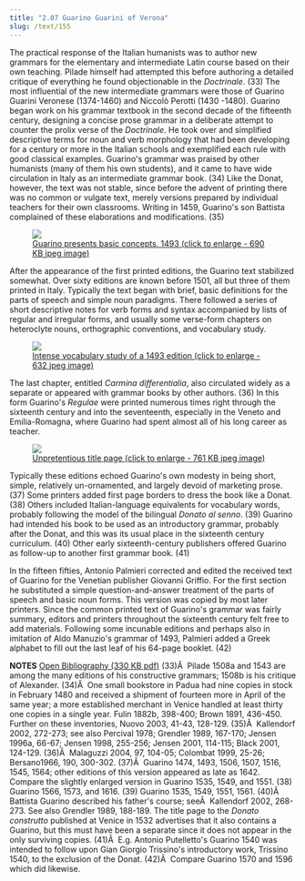 ```yaml
---
title: "2.07 Guarino Guarini of Verona"
slug: /text/155
---
```

The practical response of the Italian humanists was to author new grammars for the elementary and intermediate Latin course based on their own teaching. Pilade himself had attempted this before authoring a detailed critique of everything he found objectionable in the <em>Doctrinale</em>. (33) The most influential of the new intermediate grammars were those of Guarino Guarini Veronese (1374-1460) and Niccolò Perotti (1430 -1480). Guarino began work on his grammar textbook in the second decade of the fifteenth century, designing a concise prose grammar in a deliberate attempt to counter the prolix verse of the <em>Doctrinale</em>. He took over and simplified descriptive terms for noun and verb morphology that had been developing for a century or more in the Italian schools and exemplified each rule with good classical examples. Guarino's grammar was praised by other humanists (many of them his own students), and it came to have wide circulation in Italy as an intermediate grammar book. (34) Like the Donat, however, the text was not stable, since before the advent of printing there was no common or vulgate text, merely versions prepared by individual teachers for their own classrooms. Writing in 1459, Guarino's son Battista complained of these elaborations and modifications. (35)
<p style="text-align: center;"></p>


<figure class="mkdn-figure">
    <a href="images_full/2.00_Chapter_Two/Inc.5376.5,-Regule-grammaticales,-pg.1-recto.jpg" class="mkdn-image-link">
    <img class="mkdn-image" src="images_full/2.00_Chapter_Two/Inc.5376.5,-Regule-grammaticales,-pg.1-recto.jpg" />
    <figcaption class="mkdn-figcaption">Guarino presents basic concepts, 1493 (click to enlarge - 690 KB jpeg image)</figcaption>
    </a>
</figure>

After the appearance of the first printed editions, the Guarino text stabilized somewhat. Over sixty editions are known before 1501, all but three of them printed in Italy. Typically the text began with brief, basic definitions for the parts of speech and simple noun paradigms. There followed a series of short descriptive notes for verb forms and syntax accompanied by lists of regular and irregular forms, and usually some verse-form chapters on heteroclyte nouns, orthographic conventions, and vocabulary study.
<p style="text-align: center;"></p>


<figure class="mkdn-figure">
    <a href="images_full/2.00_Chapter_Two/Inc.5376.5,-Regule-grammaticales,-pg.21v-22r.jpg" class="mkdn-image-link">
    <img class="mkdn-image" src="images_full/2.00_Chapter_Two/Inc.5376.5,-Regule-grammaticales,-pg.21v-22r.jpg" />
    <figcaption class="mkdn-figcaption">Intense vocabulary study of a 1493 edition (click to enlarge - 632 jpeg image)</figcaption>
    </a>
</figure>

The last chapter, entitled <em>Carmina differentialia</em>, also circulated widely as a separate or appeared with grammar books by other authors. (36) In this form Guarino's <em>Regulae</em> were printed numerous times right through the sixteenth century and into the seventeenth, especially in the Veneto and Emilia-Romagna, where Guarino had spent almost all of his long career as teacher.
<p style="text-align: center;"></p>


<figure class="mkdn-figure">
    <a href="images_full/2.00_Chapter_Two/Inc.5376.5,-Regule-grammaticales,-title-page.jpg" class="mkdn-image-link">
    <img class="mkdn-image" src="images_full/2.00_Chapter_Two/Inc.5376.5,-Regule-grammaticales,-title-page.jpg" />
    <figcaption class="mkdn-figcaption">Unpretentious title page (click to enlarge - 761 KB jpeg image)</figcaption>
    </a>
</figure>

Typically these editions echoed Guarino's own modesty in being short, simple, relatively un-ornamented, and largely devoid of marketing prose. (37) Some printers added first page borders to dress the book like a Donat. (38) Others included Italian-language equivalents for vocabulary words, probably following the model of the bilingual <em>Donato al senno</em>. (39) Guarino had intended his book to be used as an introductory grammar, probably after the Donat, and this was its usual place in the sixteenth century curriculum. (40) Other early sixteenth-century publishers offered Guarino as follow-up to another first grammar book. (41)

In the fifteen fifties, Antonio Palmieri corrected and edited the received text of Guarino for the Venetian publisher Giovanni Griffio. For the first section he substituted a simple question-and-answer treatment of the parts of speech and basic noun forms. This version was copied by most later printers. Since the common printed text of Guarino's grammar was fairly summary, editors and printers throughout the sixteenth century felt free to add materials. Following some incunable editions and perhaps also in imitation of Aldo Manuzio's grammar of 1493, Palmieri added a Greek alphabet to fill out the last leaf of his 64-page booklet. (42)

<strong>NOTES</strong>
<a href="http://www.humanismforsale.org/bibliography.pdf" target="new">Open Bibliography (330 KB pdf)</a>
(33)Â  Pilade 1508a and 1543 are among the many editions of his constructive grammars; 1508b is his critique of Alexander.
(34)Â  One small bookstore in Padua had nine copies in stock in February 1480 and received a shipment of fourteen more in April of the same year; a more established merchant in Venice handled at least thirty one copies in a single year. Fulin 1882b, 398-400; Brown 1891, 436-450. Further on these inventories, Nuovo 2003, 41-43, 128-129.
(35)Â  Kallendorf 2002, 272-273; see also Percival 1978; Grendler 1989, 167-170; Jensen 1996a, 66-67; Jensen 1998, 255-256; Jensen 2001, 114-115; Black 2001, 124-129.
(36)Â  Malaguzzi 2004, 97, 104-05; Colombat 1999, 25-26; Bersano1966, 190, 300-302.
(37)Â  Guarino 1474, 1493, 1506, 1507, 1516, 1545, 1564; other editions of this version appeared as late as 1642. Compare the slightly enlarged version in Guarino 1535, 1549, and 1551.
(38) Guarino 1566, 1573, and 1616.
(39) Guarino 1535, 1549, 1551, 1561.
(40)Â  Battista Guarino described his father's course; seeÂ  Kallendorf 2002, 268-273. See also Grendler 1989, 188-189. The title page to the <em>Donato construtto</em> published at Venice in 1532 advertises that it also contains a Guarino, but this must have been a separate since it does not appear in the only surviving copies.
(41)Â  E.g. Antonio Putelletto's Guarino 1540 was intended to follow upon Gian Giorgio Trissino's introductory work, Trissino 1540, to the exclusion of the Donat.
(42)Â  Compare Guarino 1570 and 1596 which did likewise.
